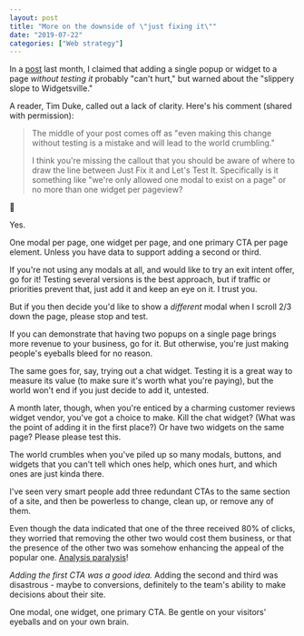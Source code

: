 ```yaml
---
layout: post
title: "More on the downside of \"just fixing it\""
date: "2019-07-22"
categories: ["Web strategy"]
---
```


In a [post](https://briandavidhall.com/the-downside-of-just-fixing-it/) last month, I claimed that adding a single popup or widget to a page _without testing it_ probably "can't hurt," but warned about the "slippery slope to Widgetsville."

A reader, Tim Duke, called out a lack of clarity. Here's his comment (shared with permission):

> The middle of your post comes off as "even making this change without testing is a mistake and will lead to the world crumbling."
> 
> I think you're missing the callout that you should be aware of where to draw the line between Just Fix it and Let's Test It. Specifically is it something like "we're only allowed one modal to exist on a page" or no more than one widget per pageview?

🤔

Yes.

One modal per page, one widget per page, and one primary CTA per page element. Unless you have data to support adding a second or third.

If you're not using any modals at all, and would like to try an exit intent offer, go for it! Testing several versions is the best approach, but if traffic or priorities prevent that, just add it and keep an eye on it. I trust you.

But if you then decide you'd like to show a _different_ modal when I scroll 2/3 down the page, please stop and test.

If you can demonstrate that having two popups on a single page brings more revenue to your business, go for it. But otherwise, you're just making people's eyeballs bleed for no reason.

The same goes for, say, trying out a chat widget. Testing it is a great way to measure its value (to make sure it's worth what you're paying), but the world won't end if you just decide to add it, untested.

A month later, though, when you're enticed by a charming customer reviews widget vendor, you've got a choice to make. Kill the chat widget? (What was the point of adding it in the first place?) Or have two widgets on the same page? Please please test this.

The world crumbles when you've piled up so many modals, buttons, and widgets that you can't tell which ones help, which ones hurt, and which ones are just kinda there.

I've seen very smart people add three redundant CTAs to the same section of a site, and then be powerless to change, clean up, or remove any of them.

Even though the data indicated that one of the three received 80% of clicks, they worried that removing the other two would cost them business, or that the presence of the other two was somehow enhancing the appeal of the popular one. [Analysis paralysis](https://briandavidhall.com/abcs-of-cro-a-is-for-analysis-paralysis/)!

_Adding the first CTA was a good idea._ Adding the second and third was disastrous - maybe to conversions, definitely to the team's ability to make decisions about their site.

One modal, one widget, one primary CTA. Be gentle on your visitors' eyeballs and on your own brain.
